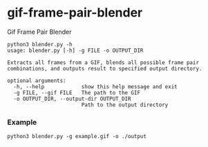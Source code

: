 # gif-frame-pair-blender
Gif Frame Pair Blender

```
python3 blender.py -h
usage: blender.py [-h] -g FILE -o OUTPUT_DIR

Extracts all frames from a GIF, blends all possible frame pair combinations, and outputs result to specified output directory.

optional arguments:
  -h, --help            show this help message and exit
  -g FILE, --gif FILE   The path to the GIF
  -o OUTPUT_DIR, --output-dir OUTPUT_DIR
                        Path to the output directory
```

### Example

`python3 blender.py -g example.gif -o ./output`

